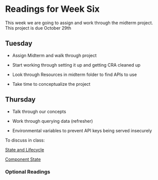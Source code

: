 # Readings for Week Six

This week we are going to assign and work through the midterm project. This project is due October 29th

## Tuesday

- Assign Midterm and walk through project

- Start working through setting it up and getting CRA cleaned up

- Look through Resources in midterm folder to find APIs to use

- Take time to conceptualize the project

## Thursday

- Talk through our concepts

- Work through querying data (refresher)

- Environmental variables to prevent API keys being served insecurely

To discuss in class:

[State and Lifecycle](https://reactjs.org/docs/state-and-lifecycle.html)

[Component State](https://reactjs.org/docs/faq-state.html)

### Optional Readings
